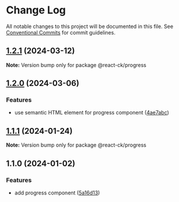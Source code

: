 # Change Log

All notable changes to this project will be documented in this file.
See [Conventional Commits](https://conventionalcommits.org) for commit guidelines.

## [1.2.1](https://github.com/abelflopes/react-ck/compare/@react-ck/progress@1.2.0...@react-ck/progress@1.2.1) (2024-03-12)

**Note:** Version bump only for package @react-ck/progress





## [1.2.0](https://github.com/abelflopes/react-ck/compare/@react-ck/progress@1.1.1...@react-ck/progress@1.2.0) (2024-03-06)


### Features

* use semantic HTML element for progress component ([4ae7abc](https://github.com/abelflopes/react-ck/commit/4ae7abcb202e6a3fd21a359c7a2fc326f4224cfd))



## [1.1.1](https://github.com/abelflopes/react-ck/compare/@react-ck/progress@1.1.0...@react-ck/progress@1.1.1) (2024-01-24)

**Note:** Version bump only for package @react-ck/progress





## 1.1.0 (2024-01-02)


### Features

* add progress component ([5a16d13](https://github.com/abelflopes/react-ck/commit/5a16d1325b71616cc7e24973e76ada26ce58720d))
